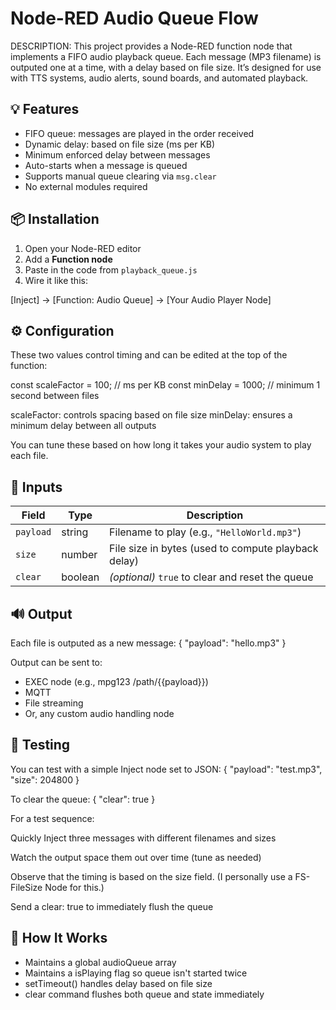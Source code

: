 # Node-RED Audio Queue Flow

DESCRIPTION:
This project provides a Node-RED function node that implements a FIFO audio playback queue. Each message (MP3 filename) is outputed one at a time, with a delay based on file size. It’s designed for use with TTS systems, audio alerts, sound boards, and automated playback.


## 💡 Features

- FIFO queue: messages are played in the order received
- Dynamic delay: based on file size (ms per KB)
- Minimum enforced delay between messages
- Auto-starts when a message is queued
- Supports manual queue clearing via `msg.clear`
- No external modules required


## 📦 Installation

1. Open your Node-RED editor
2. Add a **Function node**
3. Paste in the code from `playback_queue.js`
4. Wire it like this:

[Inject] → [Function: Audio Queue] → [Your Audio Player Node]


## ⚙️ Configuration

These two values control timing and can be edited at the top of the function:

const scaleFactor = 100; // ms per KB
const minDelay = 1000;   // minimum 1 second between files

scaleFactor: controls spacing based on file size
minDelay: ensures a minimum delay between all outputs

You can tune these based on how long it takes your audio system to play each file.


## 🔁 Inputs
| Field       | Type    | Description                                          |
|-------------|---------|------------------------------------------------------|
| `payload`   | string  | Filename to play (e.g., `"HelloWorld.mp3"`)          |
| `size`      | number  | File size in bytes (used to compute playback delay)  |
| `clear`     | boolean | *(optional)* `true` to clear and reset the queue     |


## 🔊 Output
Each file is outputed as a new message:
{ "payload": "hello.mp3" }

Output can be sent to:
* EXEC node (e.g., mpg123 /path/{{payload}})
* MQTT
* File streaming
* Or, any custom audio handling node


## 🧪 Testing
You can test with a simple Inject node set to JSON:
{
  "payload": "test.mp3",
  "size": 204800
}

To clear the queue:
{ "clear": true }

For a test sequence:

Quickly Inject three messages with different filenames and sizes

Watch the output space them out over time (tune as needed)

Observe that the timing is based on the size field.
(I personally use a FS-FileSize Node for this.)

Send a clear: true to immediately flush the queue


## 📘 How It Works
* Maintains a global audioQueue array
* Maintains a isPlaying flag so queue isn't started twice
* setTimeout() handles delay based on file size
* clear command flushes both queue and state immediately
